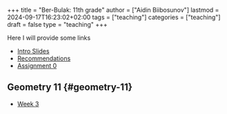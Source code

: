 +++
title = "Ber-Bulak: 11th grade"
author = ["Aidin Biibosunov"]
lastmod = 2024-09-17T16:23:02+02:00
tags = ["teaching"]
categories = ["teaching"]
draft = false
type = "teaching"
+++

Here I will provide some links

-   [Intro Slides](/reveal_js_talks/intro_me/intro.html)
-   [Recommendations](/html_files/recommendations.html)
-   [Assignment 0](/pdf_files/berbulak/algebra_8/assignments/week1_asst0.html)


## Geometry 11 {#geometry-11}

-   [Week 3](/pdf_files/berbulak/geometry_11/geometry11_week3.html)